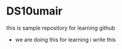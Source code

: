 # DS10umair
this is sample repository for learning github
* we are doing this for learning
i write this
